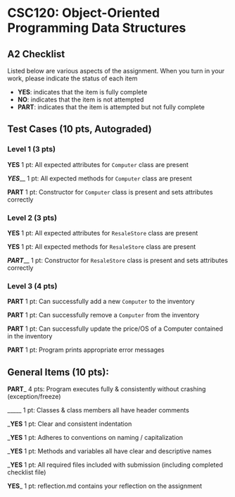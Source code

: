 # CSC120: Object-Oriented Programming Data Structures
## A2 Checklist

Listed below are various aspects of the assignment.  When you turn in your work, please indicate the status of each item

- **YES**: indicates that the item is fully complete
- **NO**: indicates that the item is not attempted
- **PART**: indicates that the item is attempted but not fully complete

## Test Cases (10 pts, Autograded)

### Level 1 (3 pts)

__**YES**__ 1 pt: All expected attributes for `Computer` class are present

_**YES**___ 1 pt: All expected methods for `Computer` class are present

__**PART**__ 1 pt: Constructor for `Computer` class is present and sets attributes correctly

### Level 2 (3 pts)

__**YES**__ 1 pt: All expected attributes for `ResaleStore` class are present

__**YES**__ 1 pt: All expected methods for `ResaleStore` class are present

_**PART**___ 1 pt: Constructor for `ResaleStore` class is present and sets attributes correctly

### Level 3 (4 pts)

__**PART**__ 1 pt: Can successfully add a new `Computer` to the inventory

__**PART**__ 1 pt: Can successfully remove a `Computer` from the inventory

__**PART**__ 1 pt: Can successfully update the price/OS of a Computer contained in the inventory

__**PART**__ 1 pt: Program prints appropriate error messages

## General Items (10 pts):

__**PART**___ 4 pts: Program executes fully & consistently without crashing (exception/freeze)

_____ 1 pt: Classes & class members all have header comments

___**YES**__ 1 pt: Clear and consistent indentation

___**YES**__ 1 pt: Adheres to conventions on naming / capitalization

___**YES**__ 1 pt: Methods and variables all have clear and descriptive names

___**YES**__ 1 pt: All required files included with submission (including completed checklist file)

__**YES**___ 1 pt: reflection.md contains your reflection on the assignment
